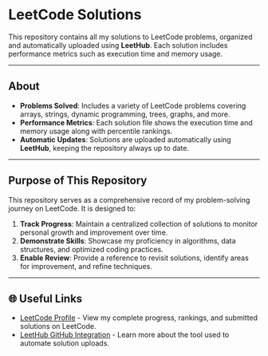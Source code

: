 # **LeetCode Solutions**

This repository contains all my solutions to LeetCode problems, organized and automatically uploaded using **LeetHub**. Each solution includes performance metrics such as execution time and memory usage.

---

## **About**
- **Problems Solved**: Includes a variety of LeetCode problems covering arrays, strings, dynamic programming, trees, graphs, and more.
- **Performance Metrics**: Each solution file shows the execution time and memory usage along with percentile rankings.
- **Automatic Updates**: Solutions are uploaded automatically using **LeetHub**, keeping the repository always up to date.

---

## Purpose of This Repository

This repository serves as a comprehensive record of my problem-solving journey on LeetCode. It is designed to:

1. **Track Progress**: Maintain a centralized collection of solutions to monitor personal growth and improvement over time.  
2. **Demonstrate Skills**: Showcase my proficiency in algorithms, data structures, and optimized coding practices.  
3. **Enable Review**: Provide a reference to revisit solutions, identify areas for improvement, and refine techniques.  

---

## 🌐 Useful Links

- [LeetCode Profile](https://leetcode.com/u/soixantedouz/) - View my complete progress, rankings, and submitted solutions on LeetCode.  
- [LeetHub GitHub Integration](https://github.com/QasimWani/LeetHub) - Learn more about the tool used to automate solution uploads.  
